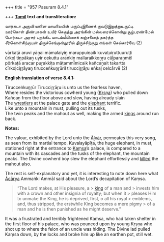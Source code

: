 +++
title = "957 Pasuram 8.4.1"

+++
**[Tamil](/definition/tamil#history "show Tamil definitions") text and transliteration:**

வார்கடா அருவி யானை மாமலையின் மருப்புஇணைக் குவடுஇறுத்துஉருட்டி  
ஊர்கொள் திண்பாகன் உயிர் செகுத்து அரங்கின் மல்லரைக்கொன்று சூழ்பரண்மேல்  
போர்கடா அரசர் புறக்கிட மாடம்மீமிசைக் கஞ்சனைத் தகர்த்த  
சீர்கொள்சிற்றாயன் திருச்செங்குன்றூரில் திருச்சிற்றாறு எங்கள் செல்சார்வே (2)

vārkaṭā aruvi yāṉai māmalaiyiṉ maruppuiṇaik kuvaṭuiṟuttuuruṭṭi  
ūrkoḷ tiṇpākaṉ uyir cekuttu araṅkiṉ mallaraikkoṉṟu cūḻparaṇmēl  
pōrkaṭā aracar puṟakkiṭa māṭammīmicaik kañcaṉait takartta  
cīrkoḷciṟṟāyaṉ tirucceṅkuṉṟūril tirucciṟṟāṟu eṅkaḷ celcārvē (2)

**English translation of verse 8.4.1:**

Tirucceṅkuṉṟūr Tirucciṟṟāṟu is unto us the fearless haven,  
Where resides the victorious cowherd young ([Kṛṣṇa](/definition/krishna#vaishnavism "show Kṛṣṇa definitions")) who pulled down  
Kañcaṉ from the floor above and slew, having already slain  
The [wrestlers](/definition/wrestler#history "show wrestlers definitions") at the palace gate and the [elephant](/definition/elephant#history "show elephant definitions") terrific.  
Like unto a mountain in must, pulling out its tusks,  
The twin peaks and the mahout as well, making the armed [kings](/definition/king#history "show kings definitions") around run back.

**Notes:**

The valour, exhibited by the Lord unto the [Āḻvār](/definition/aḻvar#vaishnavism "show Āḻvār definitions"), permeates this very song, as seen from its martial tempo. Kuvalayāpīṭa, the huge elephant, in must, stationed right at the entrance to [Kaṃsa](/definition/kamsa#vaishnavism "show Kaṃsa definitions")’s palace, is compared to a mountain with its cascades and the tusks of the elephant, the mountain peaks. The Divine cowherd boy slew the elephant effortlessly and [killed](/definition/killing#history "show killed definitions") the mahout also.

The rest is self-explanatory and yet, it is interesting to note down here what [Ācārya](/definition/acarya#vaishnavism "show Ācārya definitions") Ammaṅki Ammāl said about the Lord’s decapitation of Kaṃsa.

> “The Lord makes, at His pleasure, a > [king](/definition/king#history "show king definitions") of a man and > invests him with a crown and other insignia of royalty; but when it > pleases Him to unmake the King, he is deprived, first, o all his royal > emblems, and, thus stripped, the erstwhile King becomes a mere pigmy > of a man and he is then punished as he might deserve.”

It was a frustrated and terribly frightened Kaṃsa, who had taken shelter in the first floor of his palace, who was pounced upon by young Kṛṣṇa who shot up to where the felon of an uncle was hiding. The Divine lad pulled Kaṃsa down, by the locks and broke him up like an earthen pot, still wet.


